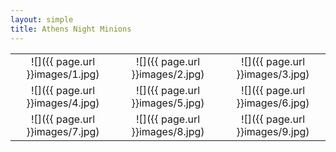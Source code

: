 ```yaml
---
layout: simple
title: Athens Night Minions
---
```


| | | |
| :-: | :-: | :-: |
|![]({{ page.url }}images/1.jpg) | ![]({{ page.url }}images/2.jpg) | ![]({{ page.url }}images/3.jpg)|
|![]({{ page.url }}images/4.jpg) | ![]({{ page.url }}images/5.jpg) | ![]({{ page.url }}images/6.jpg)|
|![]({{ page.url }}images/7.jpg) | ![]({{ page.url }}images/8.jpg) | ![]({{ page.url }}images/9.jpg)|